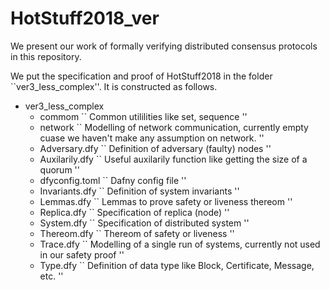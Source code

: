 # HotStuff2018_ver
We present our work of formally verifying distributed consensus protocols in this repository.

We put the specification and proof of HotStuff2018 in the folder ``ver3_less_complex''. It is constructed as follows.
- ver3_less_complex
  -  commom     `` Common utililities like set, sequence ''
  -  network    `` Modelling of network communication, currently empty cuase we haven't make any assumption on network. ''
  -  Adversary.dfy  `` Definition of adversary (faulty) nodes ''
  -  Auxilarily.dfy  `` Useful auxilarily function like getting the size of a quorum ''
  -  dfyconfig.toml  `` Dafny config file ''
  -  Invariants.dfy  `` Definition of system invariants ''
  -  Lemmas.dfy      `` Lemmas to prove safety or liveness thereom ''
  -  Replica.dfy     `` Specification of replica (node) ''
  -  System.dfy      `` Specification of distributed system ''
  -  Thereom.dfy     `` Thereom of safety or liveness ''
  -  Trace.dfy       `` Modelling of a single run of systems, currently not used in our safety proof ''
  -  Type.dfy        `` Definition of data type like Block, Certificate, Message, etc. ''
